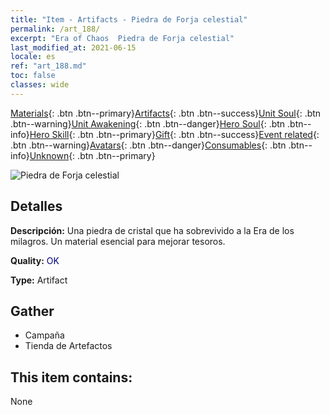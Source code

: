```yaml
---
title: "Item - Artifacts - Piedra de Forja celestial"
permalink: /art_188/
excerpt: "Era of Chaos  Piedra de Forja celestial"
last_modified_at: 2021-06-15
locale: es
ref: "art_188.md"
toc: false
classes: wide
---
```

 [Materials](/ItemsES/){: .btn .btn--primary}[Artifacts](/ItemsES/Artifacts/){: .btn .btn--success}[Unit Soul](/ItemsES/UnitSoul/){: .btn .btn--warning}[Unit Awakening](/ItemsES/UnitAwakening/){: .btn .btn--danger}[Hero Soul](/ItemsES/HeroSoul/){: .btn .btn--info}[Hero Skill](/ItemsES/HeroSkill/){: .btn .btn--primary}[Gift](/ItemsES/Gift/){: .btn .btn--success}[Event related](/ItemsES/Events/){: .btn .btn--warning}[Avatars](/ItemsES/Avatars/){: .btn .btn--danger}[Consumables](/ItemsES/Consumables/){: .btn .btn--info}[Unknown](/ItemsES/Unknown/){: .btn .btn--primary}

 ![Piedra de Forja celestial](/images/t/artifact_41001.png)

## Detalles
 **Descripción:** Una piedra de cristal que ha sobrevivido a la Era de los milagros. Un material esencial para mejorar tesoros.

 **Quality:** <span style="color: #000080">OK</span>

 **Type:** Artifact

## Gather

*    Campaña 
*    Tienda de Artefactos 

## This item contains:

  None


